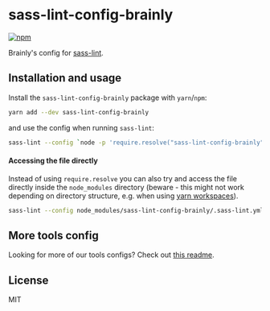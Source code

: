 # sass-lint-config-brainly

[![npm](https://img.shields.io/npm/v/sass-lint-config-brainly.svg)](https://www.npmjs.com/package/sass-lint-config-brainly)

Brainly's config for [sass-lint](https://github.com/sasstools/sass-lint).

## Installation and usage

Install the `sass-lint-config-brainly` package with `yarn`/`npm`:

```sh
yarn add --dev sass-lint-config-brainly
```

and use the config when running `sass-lint`:

```sh
sass-lint --config `node -p 'require.resolve("sass-lint-config-brainly")'`
```

#### Accessing the file directly

Instead of using `require.resolve` you can also try and access the file directly
inside the `node_modules` directory (beware - this might not work depending on
directory structure, e.g. when using [yarn
workspaces](https://yarnpkg.com/lang/en/docs/workspaces/)).

```sh
sass-lint --config node_modules/sass-lint-config-brainly/.sass-lint.yml
```

## More tools config

Looking for more of our tools configs? Check out [this
readme](https://github.com/brainly/frontend-tools-configs).

## License

MIT
